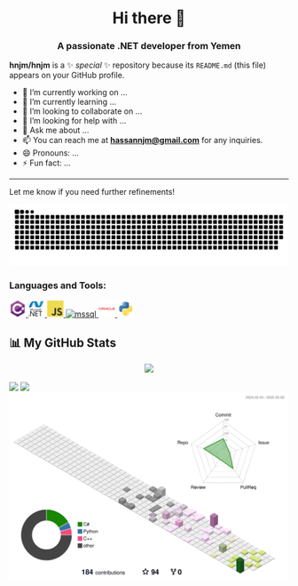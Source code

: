 <h1 align="center">Hi there 👋</h1>
<h3 align="center">A passionate .NET developer from Yemen</h3>

**hnjm/hnjm** is a ✨ _special_ ✨ repository because its `README.md` (this file) appears on your GitHub profile.

- 🔭 I’m currently working on ...
- 🌱 I’m currently learning ...
- 👯 I’m looking to collaborate on ...
- 🤔 I’m looking for help with ...
- 💬 Ask me about ...
- 📫 You can reach me at **hassannjm@gmail.com** for any inquiries. 
- 😄 Pronouns: ...
- ⚡ Fun fact: ...

---

Let me know if you need further refinements!


<picture>
  <source
    media="(prefers-color-scheme: dark)"
    srcset="https://raw.githubusercontent.com/hnjm/hnjm/output/github-contribution-grid-snake-dark.svg"
  />
  <source
    media="(prefers-color-scheme: light)"
    srcset="https://raw.githubusercontent.com/hnjm/hnjm/output/github-contribution-grid-snake.svg"
  />
  <img
    alt="github contribution grid snake animation"
    src="https://raw.githubusercontent.com/hnjm/hnjm/output/github-contribution-grid-snake.svg"
  />
</picture>



<h3 align="left">Languages and Tools:</h3>

<a href="https://www.w3schools.com/cs/" target="_blank"> <img src="https://raw.githubusercontent.com/devicons/devicon/master/icons/csharp/csharp-original.svg" alt="csharp" width="30" height="30"/> </a> 
<a href="https://dotnet.microsoft.com/" target="_blank"> <img src="https://raw.githubusercontent.com/devicons/devicon/master/icons/dot-net/dot-net-original-wordmark.svg" alt="dotnet" width="30" height="30"/> </a>
 <a href="https://developer.mozilla.org/en-US/docs/Web/JavaScript" target="_blank"> <img src="https://raw.githubusercontent.com/devicons/devicon/master/icons/javascript/javascript-original.svg" alt="javascript" width="30" height="30"/> </a> <a href="https://www.microsoft.com/en-us/sql-server" target="_blank"> <img src="https://www.svgrepo.com/show/303229/microsoft-sql-server-logo.svg" alt="mssql" width="30" height="30"/> </a> 
  <a href="https://www.oracle.com/" target="_blank"> <img src="https://raw.githubusercontent.com/devicons/devicon/master/icons/oracle/oracle-original.svg" alt="oracle" width="30" height="30"/> </a> <a href="https://www.python.org" target="_blank"> <img src="https://raw.githubusercontent.com/devicons/devicon/master/icons/python/python-original.svg" alt="python" width="30" height="30"/> </a> </p>

## 📊 My GitHub Stats
<p align="center">
  <img src="https://github-readme-stats.vercel.app/api/top-langs?username=hnjm&show_icons=true&locale=en&layout=compact&theme=radical" />
</p>
 
<picture>
  <source
    srcset="https://github-readme-stats.vercel.app/api?username=hnjm&show_icons=true&theme=dark"
    media="(prefers-color-scheme: dark)"
  />
  <source
    srcset="https://github-readme-stats.vercel.app/api?username=hnjm&show_icons=true"
    media="(prefers-color-scheme: light), (prefers-color-scheme: no-preference)"
  />
  <img src="https://github-readme-stats.vercel.app/api?username=hnjm&show_icons=true" />
</picture>

<picture>
  <source
    srcset="https://streak-stats.demolab.com/?user=hnjm&theme=dark"
    media="(prefers-color-scheme: dark)"
  />
  <source
    srcset="https://streak-stats.demolab.com/?user=hnjm"
    media="(prefers-color-scheme: light), (prefers-color-scheme: no-preference)"
  />
  <img src="https://streak-stats.demolab.com/?user=hnjm" />
</picture>

 <picture>
  <source
    media="(prefers-color-scheme: dark)"
    srcset="https://raw.githubusercontent.com/hnjm/hnjm/output3d/profile-night-rainbow.svg"
  />
  <source
    media="(prefers-color-scheme: light)"
    srcset="https://raw.githubusercontent.com/hnjm/hnjm/output3d/profile-season-animate.svg"
  />
  <img
    alt="github contribution grid snake animation"
    src="https://raw.githubusercontent.com/hnjm/hnjm/output3d/profile-south-season-animate.svg"
  />
</picture>
